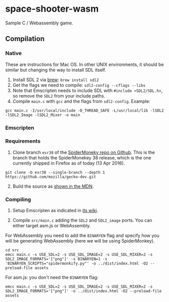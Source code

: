 # space-shooter-wasm

Sample C / Webassembly game.

## Compilation

### Native

These are instructions for Mac OS. In other UNIX environments, it should be similar but changing the way to install SDL itself.

1. Install SDL 2 via [brew](http://brew.sh/): `brew install sdl2`
2. Get the flags we need to compile: `sdl2-config --cflags --libs`
3. Note that Emscripten needs to include SDL with `#include <SDL2/SDL.h>`, so remove the `SDL2` from your include paths.
4. Compile `main.c` with `gcc` and the flags from `sdl2-config`. Example:

```
gcc main.c -I/usr/local/include -D_THREAD_SAFE -L/usr/local/lib -lSDL2 -lSDL2_Image -lSDL2_Mixer -o main
```

### Emscripten

### Requirements

1. Clone branch `esr38` of the [SpiderMoneky repo on Github](https://github.com/mozilla/gecko-dev). This is the branch that holds the SpiderMonekey 38 release, which is the one currently shipped in Firefox as of today (13 Apr 2016).

```
git clone -b esr38 --single-branch --depth 1 https://github.com/mozilla/gecko-dev.git
```

2. Build the source as [shown in the MDN](https://developer.mozilla.org/en-US/docs/Mozilla/Projects/SpiderMonkey/Build_Documentation).

### Compiling

1. Setup Emscripten as indicated in [its wiki](http://kripken.github.io/emscripten-site/docs/getting_started/downloads.html).

2. Compile `src/main.c` adding the `SDL2` and `SDL2_image` ports. You can either target asm.js or WebAssembly.


For WebAssembly you need to add the `BINARYEN` flag and specify how you will be generating WebAssembly (here we will be using SpiderMonkey).

```
cd src
emcc main.c -s USE_SDL=2 -s USE_SDL_IMAGE=2 -s USE_SDL_MIXER=2 -s SDL2_IMAGE_FORMATS='["png"]' -s BINARYEN=1 -s 'BINARYEN_SCRIPTS="spidermonkify.py"' -o ../dist/index.html -O2 --preload-file assets
```

For asm.js: you don't need the `BINARYEN` flag:

```
emcc main.c -s USE_SDL=2 -s USE_SDL_IMAGE=2 -s USE_SDL_MIXER=2 -s SDL2_IMAGE_FORMATS='["png"]' -o ../dist/index.html -O2 --preload-file assets
```

